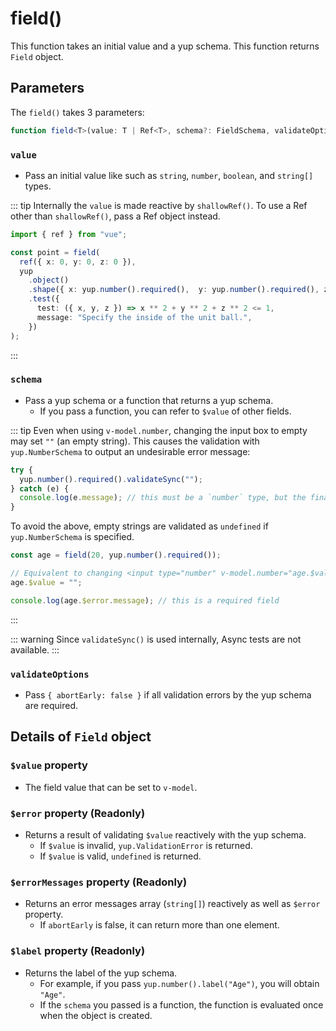 # field()
This function takes an initial value and a yup schema.
This function returns `Field` object.

## Parameters
The `field()` takes 3 parameters:

```typescript
function field<T>(value: T | Ref<T>, schema?: FieldSchema, validateOptions?: ValidateOptions): Field<T>
```

### `value` <Badge type="danger" text="Required" />
- Pass an initial value like such as `string`, `number`, `boolean`, and `string[]` types.

::: tip
Internally the `value` is made reactive by `shallowRef()`.
To use a Ref other than `shallowRef()`, pass a Ref object instead.

```typescript
import { ref } from "vue";

const point = field(
  ref({ x: 0, y: 0, z: 0 }),
  yup
    .object()
    .shape({ x: yup.number().required(),  y: yup.number().required(), z: yup.number().required() })
    .test({
      test: ({ x, y, z }) => x ** 2 + y ** 2 + z ** 2 <= 1,
      message: "Specify the inside of the unit ball.",
    })
);
```
:::

### `schema` <Badge type="info" text="Optional" />
- Pass a yup schema or a function that returns a yup schema.
  - If you pass a function, you can refer to `$value` of other fields.

::: tip
Even when using `v-model.number`, changing the input box to empty may set `""` (an empty string).
This causes the validation with `yup.NumberSchema` to output an undesirable error message:

```typescript
try {
  yup.number().required().validateSync("");
} catch (e) {
  console.log(e.message); // this must be a `number` type, but the final value was: `NaN` (cast from the value `""`).
}
```

To avoid the above, empty strings are validated as `undefined` if `yup.NumberSchema` is specified.

```typescript
const age = field(20, yup.number().required());

// Equivalent to changing <input type="number" v-model.number="age.$value"> to empty
age.$value = "";

console.log(age.$error.message); // this is a required field
```
:::

::: warning
Since `validateSync()` is used internally, Async tests are not available.
:::

### `validateOptions` <Badge type="info" text="Optional" />
- Pass `{ abortEarly: false }` if all validation errors by the yup schema are required.

## Details of `Field` object
### `$value` property
- The field value that can be set to `v-model`.

### `$error` property (Readonly)
- Returns a result of validating `$value` reactively with the yup schema.
  - If `$value` is invalid, `yup.ValidationError` is returned.
  - If `$value` is valid, `undefined` is returned.

### `$errorMessages` property (Readonly)
- Returns an error messages array (`string[]`) reactively as well as `$error` property.
  - If `abortEarly` is false, it can return more than one element.

### `$label` property (Readonly)
- Returns the label of the yup schema.
  - For example, if you pass `yup.number().label("Age")`, you will obtain `"Age"`.
  - If the `schema` you passed is a function, the function is evaluated once when the object is created.
